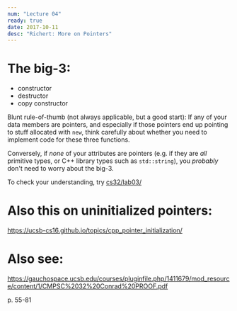 ```yaml
---
num: "Lecture 04"
ready: true
date: 2017-10-11
desc: "Richert: More on Pointers"
---
```





# The big-3:

* constructor
* destructor
* copy constructor

Blunt rule-of-thumb (not always applicable, but a good start): If any of your data members are pointers, and especially
if those pointers end up pointing to stuff allocated with `new`, think carefully about whether you need to implement code for these three functions.

Conversely, if *none* of your attributes are pointers (e.g. if they are *all* primitive types, or C++ library types 
such as `std::string`), you *probably* don't need to worry about the big-3.

To check your understanding, try [cs32/lab03/](/cs32/lab03/)

# Also this on uninitialized pointers:

https://ucsb-cs16.github.io/topics/cpp_pointer_initialization/

# Also see:

https://gauchospace.ucsb.edu/courses/pluginfile.php/1411679/mod_resource/content/1/CMPSC%2032%20Conrad%20PROOF.pdf

p. 55-81

